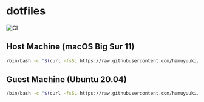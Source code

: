 # dotfiles

![CI](https://github.com/hamuyuuki/dotfiles/workflows/CI/badge.svg)

## Host Machine (macOS Big Sur 11)

```bash
/bin/bash -c "$(curl -fsSL https://raw.githubusercontent.com/hamuyuuki/dotfiles/master/host_machine/setup.sh)"
```

## Guest Machine (Ubuntu 20.04)

```bash
/bin/bash -c "$(curl -fsSL https://raw.githubusercontent.com/hamuyuuki/dotfiles/master/guest_machine/setup.sh)"
```

